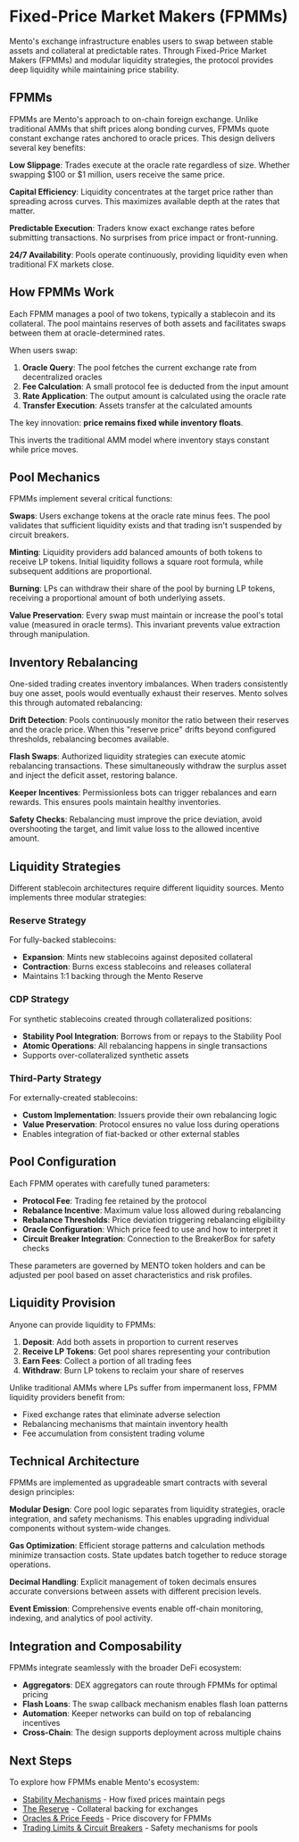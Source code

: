 # Fixed-Price Market Makers (FPMMs)

Mento's exchange infrastructure enables users to swap between stable assets and collateral at predictable rates. Through Fixed-Price Market Makers (FPMMs) and modular liquidity strategies, the protocol provides deep liquidity while maintaining price stability.

## FPMMs

FPMMs are Mento's approach to on-chain foreign exchange. Unlike traditional AMMs that shift prices along bonding curves, FPMMs quote constant exchange rates anchored to oracle prices. This design delivers several key benefits:

**Low Slippage**: Trades execute at the oracle rate regardless of size. Whether swapping $100 or $1 million, users receive the same price.

**Capital Efficiency**: Liquidity concentrates at the target price rather than spreading across curves. This maximizes available depth at the rates that matter.

**Predictable Execution**: Traders know exact exchange rates before submitting transactions. No surprises from price impact or front-running.

**24/7 Availability**: Pools operate continuously, providing liquidity even when traditional FX markets close.

## How FPMMs Work

Each FPMM manages a pool of two tokens, typically a stablecoin and its collateral. The pool maintains reserves of both assets and facilitates swaps between them at oracle-determined rates.

When users swap:

1. **Oracle Query**: The pool fetches the current exchange rate from decentralized oracles
2. **Fee Calculation**: A small protocol fee is deducted from the input amount
3. **Rate Application**: The output amount is calculated using the oracle rate
4. **Transfer Execution**: Assets transfer at the calculated amounts

The key innovation: **price remains fixed while inventory floats**.&#x20;

This inverts the traditional AMM model where inventory stays constant while price moves.

## Pool Mechanics

FPMMs implement several critical functions:

**Swaps**: Users exchange tokens at the oracle rate minus fees. The pool validates that sufficient liquidity exists and that trading isn't suspended by circuit breakers.

**Minting**: Liquidity providers add balanced amounts of both tokens to receive LP tokens. Initial liquidity follows a square root formula, while subsequent additions are proportional.

**Burning**: LPs can withdraw their share of the pool by burning LP tokens, receiving a proportional amount of both underlying assets.

**Value Preservation**: Every swap must maintain or increase the pool's total value (measured in oracle terms). This invariant prevents value extraction through manipulation.

## Inventory Rebalancing

One-sided trading creates inventory imbalances. When traders consistently buy one asset, pools would eventually exhaust their reserves. Mento solves this through automated rebalancing:

**Drift Detection**: Pools continuously monitor the ratio between their reserves and the oracle price. When this "reserve price" drifts beyond configured thresholds, rebalancing becomes available.

**Flash Swaps**: Authorized liquidity strategies can execute atomic rebalancing transactions. These simultaneously withdraw the surplus asset and inject the deficit asset, restoring balance.

**Keeper Incentives**: Permissionless bots can trigger rebalances and earn rewards. This ensures pools maintain healthy inventories.

**Safety Checks**: Rebalancing must improve the price deviation, avoid overshooting the target, and limit value loss to the allowed incentive amount.

## Liquidity Strategies

Different stablecoin architectures require different liquidity sources. Mento implements three modular strategies:

### Reserve Strategy

For fully-backed stablecoins:

* **Expansion**: Mints new stablecoins against deposited collateral
* **Contraction**: Burns excess stablecoins and releases collateral
* Maintains 1:1 backing through the Mento Reserve

### CDP Strategy

For synthetic stablecoins created through collateralized positions:

* **Stability Pool Integration**: Borrows from or repays to the Stability Pool
* **Atomic Operations**: All rebalancing happens in single transactions
* Supports over-collateralized synthetic assets

### Third-Party Strategy

For externally-created stablecoins:

* **Custom Implementation**: Issuers provide their own rebalancing logic
* **Value Preservation**: Protocol ensures no value loss during operations
* Enables integration of fiat-backed or other external stables

## Pool Configuration

Each FPMM operates with carefully tuned parameters:

* **Protocol Fee**: Trading fee retained by the protocol
* **Rebalance Incentive**: Maximum value loss allowed during rebalancing
* **Rebalance Thresholds**: Price deviation triggering rebalancing eligibility
* **Oracle Configuration**: Which price feed to use and how to interpret it
* **Circuit Breaker Integration**: Connection to the BreakerBox for safety checks

These parameters are governed by MENTO token holders and can be adjusted per pool based on asset characteristics and risk profiles.

## Liquidity Provision

Anyone can provide liquidity to FPMMs:

1. **Deposit**: Add both assets in proportion to current reserves
2. **Receive LP Tokens**: Get pool shares representing your contribution
3. **Earn Fees**: Collect a portion of all trading fees
4. **Withdraw**: Burn LP tokens to reclaim your share of reserves

Unlike traditional AMMs where LPs suffer from impermanent loss, FPMM liquidity providers benefit from:

* Fixed exchange rates that eliminate adverse selection
* Rebalancing mechanisms that maintain inventory health
* Fee accumulation from consistent trading volume

## Technical Architecture

FPMMs are implemented as upgradeable smart contracts with several design principles:

**Modular Design**: Core pool logic separates from liquidity strategies, oracle integration, and safety mechanisms. This enables upgrading individual components without system-wide changes.

**Gas Optimization**: Efficient storage patterns and calculation methods minimize transaction costs. State updates batch together to reduce storage operations.

**Decimal Handling**: Explicit management of token decimals ensures accurate conversions between assets with different precision levels.

**Event Emission**: Comprehensive events enable off-chain monitoring, indexing, and analytics of pool activity.

## Integration and Composability

FPMMs integrate seamlessly with the broader DeFi ecosystem:

* **Aggregators**: DEX aggregators can route through FPMMs for optimal pricing
* **Flash Loans**: The swap callback mechanism enables flash loan patterns
* **Automation**: Keeper networks can build on top of rebalancing incentives
* **Cross-Chain**: The design supports deployment across multiple chains

## Next Steps

To explore how FPMMs enable Mento's ecosystem:

* [Stability Mechanisms](stability-mechanisms.md) - How fixed prices maintain pegs
* [The Reserve](the-reserve.md) - Collateral backing for exchanges
* [Oracles & Price Feeds](oracles-and-price-feeds.md) - Price discovery for FPMMs
* [Trading Limits & Circuit Breakers](trading-limits-and-circuit-breakers.md) - Safety mechanisms for pools

